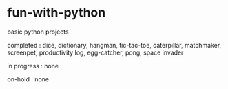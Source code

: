 # fun-with-python
basic python projects


completed :
  dice,
  dictionary,
  hangman,
  tic-tac-toe,
  caterpillar,
  matchmaker,
  screenpet,
  productivity log,
  egg-catcher,
  pong,
  space invader

in progress :
  none

on-hold :
  none
